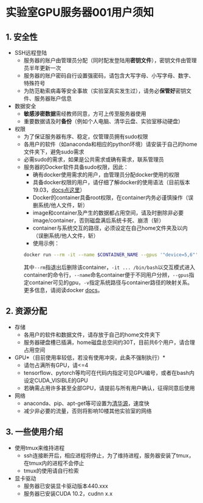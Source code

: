 # 实验室GPU服务器001用户须知
## 1. **安全性**
- SSH远程登陆
    - 服务器的账户由管理员分配（同时配发登陆用**密钥文件**），密钥文件由管理员半年更新一次
    - 服务器的账户密码自行设置强密码，请包含大写字母、小写字母、数字、特殊符号
    - 为防范勒索病毒等安全事故（实验室真实发生过），请务必**保管好**密钥文件、服务器账户信息
- 数据安全
    - **敏感涉密数据**需经教师同意，方可上传至服务器使用
    - 重要数据请及时**备份**（例如个人电脑、清华云盘、实验室移动硬盘）
- 权限
    - 为了保证服务器有序、稳定，仅管理员拥有sudo权限
    - 各用户的软件（如anaconda和相应的python环境）请安装于自己的home文件夹下，避免sudo需求
    - 必需sudo的需求，如果是公共需求或确有需求，联系管理员
    - 服务器的Docker软件具备sudo权限，因此：
        - 确有docker使用需求的用户，由管理员分配docker使用的权限
        - 具备docker权限的用户，请仔细了解docker的使用语法（目前版本19.03，[docs点这里](https://docs.docker.com/get-started/)）
        - Docker的container具备root权限，在container内务必谨慎操作（误删系统/他人文件，斩）
        - image和container及产生的数据都占用空间，请及时删除非必要image/container，否则磁盘满后系统卡死、崩溃（斩）
        - container与系统交互的路径，必须设定在自己home文件夹及以内（误删系统/他人文件，斩）
        - 使用示例：
        ```Bash
        docker run --rm -it --name $CONTAINER_NAME --gpus '"device=5,6"' -v /home/example_user/:/mnt $IMAGE_NAME /bin/bash
        ```
        其中`--rm`指退出后删除该container，`-it ... /bin/bash`以交互模式进入container的命令行，`--name`命名container便于不同用户分辨，`--gpus`指定container可见的gpu，`-v`指定系统路径与container路径的映射关系。更多信息，请阅读docker [docs](https://docs.docker.com/get-started/)。
## 2. **资源分配**
- 存储
    - 各用户的软件和数据文件，请存放于自己的home文件夹下
    - 服务器硬盘槽已插满，home磁盘总空间约30T，目前共6个用户，请合理占用空间
- GPU*（目前使用率较低，若没有使用冲突，此条不强制执行）*
    - 请勿占满所有GPU，请<=4
    - tensorflow、pytorch等均可在代码内指定可见GPU编号，或者在bash内设定CUDA_VISIBLE的GPU
    - 若确需占用许多甚至全部GPU，请提前与所有用户确认，征得同意后使用
- 网络
    - anaconda、pip、apt-get等可设置为[清华源](https://mirrors.tuna.tsinghua.edu.cn/)，速度快
    - 减少非必要的流量，否则将影响10楼其他实验室的网络
## **3. 一些使用介绍**
- 使用tmux来维持进程
    - ssh连接断开后，相应进程将停止，为了维持进程，服务器安装了tmux，在tmux内的进程不会停止
    - tmux的使用请自行检索
- 显卡驱动
    - 服务器已安装显卡驱动版本440.xxx
    - 服务器已安装CUDA 10.2，cudnn x.x

